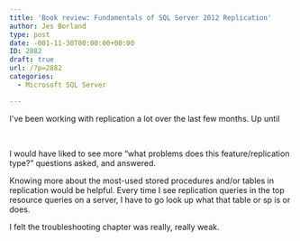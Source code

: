 ```yaml
---
title: 'Book review: Fundamentals of SQL Server 2012 Replication'
author: Jes Borland
type: post
date: -001-11-30T00:00:00+00:00
ID: 2882
draft: true
url: /?p=2882
categories:
  - Microsoft SQL Server

---
```

I've been working with replication a lot over the last few months. Up until

&nbsp;

I would have liked to see more “what problems does this feature/replication type?” questions asked, and answered.

Knowing more about the most-used stored procedures and/or tables in replication would be helpful. Every time I see replication queries in the top resource queries on a server, I have to go look up what that table or sp is or does.

I felt the troubleshooting chapter was really, really weak.